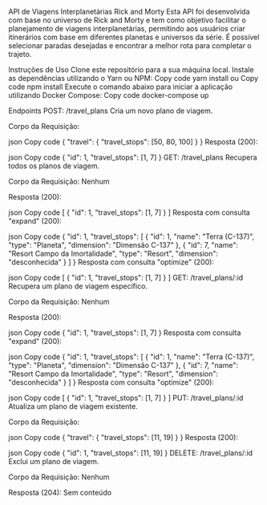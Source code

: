 API de Viagens Interplanetárias Rick and Morty
Esta API foi desenvolvida com base no universo de Rick and Morty e tem como objetivo facilitar o planejamento de viagens interplanetárias, permitindo aos usuários criar itinerários com base em diferentes planetas e universos da série. É possível selecionar paradas desejadas e encontrar a melhor rota para completar o trajeto.

Instruções de Uso
Clone este repositório para a sua máquina local.
Instale as dependências utilizando o Yarn ou NPM:
Copy code
yarn install
ou
Copy code
npm install
Execute o comando abaixo para iniciar a aplicação utilizando Docker Compose:
Copy code
docker-compose up


Endpoints
POST: /travel_plans
Cria um novo plano de viagem.

Corpo da Requisição:

json
Copy code
{
  "travel": {
    "travel_stops": [50, 80, 100]
  }
}
Resposta (200):

json
Copy code
{
  "id": 1,
  "travel_stops": [1, 7]
}
GET: /travel_plans
Recupera todos os planos de viagem.

Corpo da Requisição:
Nenhum

Resposta (200):

json
Copy code
[
  {
    "id": 1,
    "travel_stops": [1, 7]
  }
]
Resposta com consulta "expand" (200):

json
Copy code
{
  "id": 1,
  "travel_stops": [
    {
      "id": 1,
      "name": "Terra (C-137)",
      "type": "Planeta",
      "dimension": "Dimensão C-137"
    },
    {
      "id": 7,
      "name": "Resort Campo da Imortalidade",
      "type": "Resort",
      "dimension": "desconhecida"
    }
  ]
}
Resposta com consulta "optimize" (200):

json
Copy code
[
  {
    "id": 1,
    "travel_stops": [1, 7]
  }
]
GET: /travel_plans/:id
Recupera um plano de viagem específico.

Corpo da Requisição:
Nenhum

Resposta (200):

json
Copy code
{
  "id": 1,
  "travel_stops": [1, 7]
}
Resposta com consulta "expand" (200):

json
Copy code
{
  "id": 1,
  "travel_stops": [
    {
      "id": 1,
      "name": "Terra (C-137)",
      "type": "Planeta",
      "dimension": "Dimensão C-137"
    },
    {
      "id": 7,
      "name": "Resort Campo da Imortalidade",
      "type": "Resort",
      "dimension": "desconhecida"
    }
  ]
}
Resposta com consulta "optimize" (200):

json
Copy code
[
  {
    "id": 1,
    "travel_stops": [1, 7]
  }
]
PUT: /travel_plans/:id
Atualiza um plano de viagem existente.

Corpo da Requisição:

json
Copy code
{
  "travel": {
    "travel_stops": [11, 19]
  }
}
Resposta (200):

json
Copy code
{
  "id": 1,
  "travel_stops": [11, 19]
}
DELETE: /travel_plans/:id
Exclui um plano de viagem.

Corpo da Requisição:
Nenhum

Resposta (204):
Sem conteúdo
